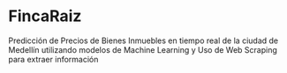 # FincaRaiz
Predicción de Precios de Bienes Inmuebles en tiempo real de la ciudad de Medellín utilizando modelos de Machine Learning y  Uso de Web Scraping para extraer información
